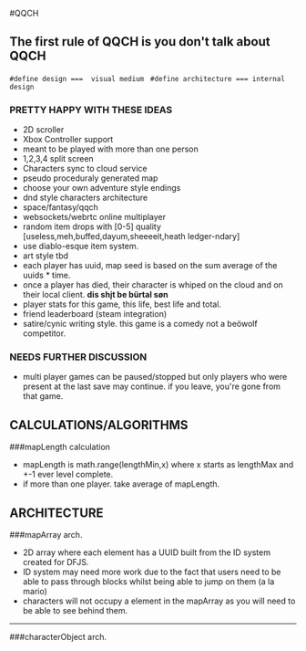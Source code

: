 #QQCH
## The first rule of QQCH is you don't talk about QQCH

`#define design ===  visual medium `
`#define architecture === internal design`

### PRETTY HAPPY WITH THESE IDEAS
- 2D scroller
- Xbox Controller support
- meant to be played with more than one person
- 1,2,3,4 split screen
- Characters sync to cloud service
- pseudo proceduraly generated map
- choose your own adventure style endings
- dnd style characters architecture
- space/fantasy/qqch
- websockets/webrtc online multiplayer
- random item drops with [0-5] quality [useless,meh,buffed,dayum,sheeeeit,heath ledger-ndary]
- use diablo-esque item system.
- art style tbd
- each player has uuid, map seed is based on the sum average of the uuids * time.
- once a player has died, their character is whiped on the cloud and on their local client. **dis shįt be bürtal søn**
- player stats for this game, this life, best life and total.
- friend leaderboard (steam integration)
- satire/cynic writing style. this game is a comedy not a beöwolf competitor.

### NEEDS FURTHER DISCUSSION
- multi player games can be paused/stopped but only players who were present at the last save may continue. if you leave, you're gone from that game.


## CALCULATIONS/ALGORITHMS

###mapLength calculation
- mapLength is math.range(lengthMin,x) where x starts as lengthMax and +-1 ever level complete.
- if more than one player. take average of mapLength.

## ARCHITECTURE

###mapArray arch.
- 2D array where each element has a UUID built from the ID system created for DFJS.
- ID system may need more work due to the fact that users need to be able to pass through blocks whilst being able to jump on them (a la mario)
- characters will not occupy a element in the mapArray as you will need to be able to see behind them.

---

###characterObject arch.

